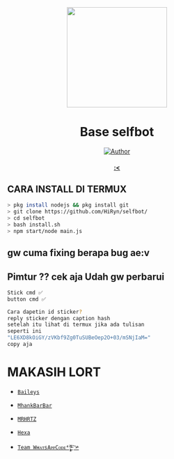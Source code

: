 <div align="center">
<img src="https://avatars.githubusercontent.com/u/34286969?v=4" width="230" height="230"/>
  
# Base selfbot

>
>
>
</div>
<p align="center">
  <a href="https://github.com/HiRyn"><img title="Author" src="https://img.shields.io/badge/Author-HiRyn-red.svg?style=for-the-badge&logo=github" /></a>
  <h4 align="center">
  <a href="https://wa.me/6285240750713">:< </a>
</h4>
</p>

## CARA INSTALL DI TERMUX
```bash
> pkg install nodejs && pkg install git
> git clone https://github.com/HiRyn/selfbot/
> cd selfbot
> bash install.sh
> npm start/node main.js
```
## gw cuma fixing berapa bug ae:v

## Pimtur ?? cek aja Udah gw perbarui
```bash
Stick cmd ✅
button cmd ✅

Cara dapetin id sticker?
reply sticker dengan caption hash
setelah itu lihat di termux jika ada tulisan 
seperti ini
"LE6XD8kOiGY/zVKbf9Zg0TuSUBeOep2O+03/mSNjIaM="
copy aja
```
  # MAKASIH LORT
* [`Baileys`](https://github.com/adiwajshing/Baileys)
* [`MhankBarBar`](https://github.com/MhankBarBar)
* [`MRHRTZ`](https://github.com/MRHRTZ)
* [`Hexa`](https://github.com/Hexagonz)
  
* [`Team WʜᴀᴛsAᴘᴘCᴏᴅᴇ⁴̻̹̅º̸͚̽͢³̶͠ ༯`](https://chat.whatsapp.com/BINtOrdi8eb6PC7YhAqYGO)
